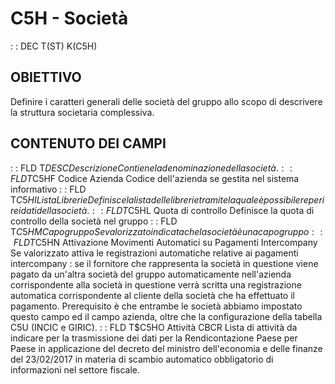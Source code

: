 # C5H - Società
 :  : DEC T(ST) K(C5H)
## OBIETTIVO
Definire i caratteri generali delle società del gruppo allo scopo di descrivere la struttura societaria complessiva.
## CONTENUTO DEI CAMPI
 :  : FLD T$DESC Descrizione
Contiene la denominazione della società.
 :  : FLD T$C5HF Codice Azienda
Codice dell'azienda se gestita nel sistema informativo
 :  : FLD T$C5HI Lista Librerie
Definisce la lista delle librerie tramite la quale è possibile reperire i dati della società.
 :  : FLD T$C5HL Quota di controllo
Definisce la quota di controllo della società nel gruppo
 :  : FLD T$C5HM Capogruppo
Se valorizzato indicata che la società è una capogruppo
 :  : FLD T$C5HN Attivazione Movimenti Automatici su Pagamenti Intercompany
Se valorizzato attiva le registrazioni automatiche relative ai pagamenti intercompany :  se il fornitore che rappresenta la società in questione viene pagato da un'altra società del gruppo automaticamente nell'azienda corrispondente alla società in questione verrà scritta una registrazione automatica corrispondente al cliente della società che ha effettuato il pagamento.
Prerequisito è che entrambe le società abbiamo impostato questo campo ed il campo azienda, oltre che la configurazione della tabella C5U (INCIC e GIRIC).
 :  : FLD T$C5HO Attività CBCR
Lista di attività da indicare per la trasmissione dei dati per la Rendicontazione Paese per Paese in applicazione del decreto del ministro dell'economia e delle finanze del 23/02/2017 in materia di scambio automatico obbligatorio di informazioni nel settore fiscale.

